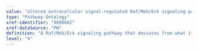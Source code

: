```yaml
---
value: "altered extracellular signal-regulated Raf/Mek/Erk signaling pathway"
type: "Pathway Ontology"
xref-identifier: "0000602"
xref-dataSource: "PW"
definition: "A Raf/Mek/Erk signaling pathway that deviates from what its normal course should be. Aberrant Raf/Mek/Erk signaling has been implicated in many types of cancer."
level: "4"
---
```

